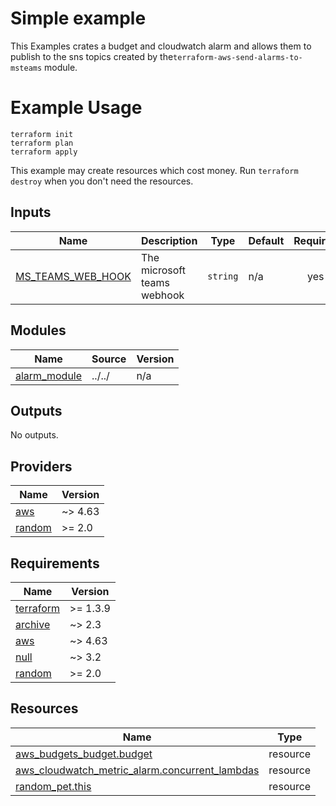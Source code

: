 <!-- BEGIN_TF_DOCS -->

# Simple example

This Examples crates a budget and cloudwatch alarm and allows them to publish to the sns topics created by the```terraform-aws-send-alarms-to-msteams``` module.

# Example Usage

```shell
terraform init
terraform plan
terraform apply
```

This example may create resources which cost money. Run ```terraform destroy``` when you don't need the resources.

## Inputs

| Name | Description | Type | Default | Required |
|------|-------------|------|---------|:--------:|
| <a name="input_MS_TEAMS_WEB_HOOK"></a> [MS\_TEAMS\_WEB\_HOOK](#input\_MS\_TEAMS\_WEB\_HOOK) | The microsoft teams webhook | `string` | n/a | yes |

## Modules

| Name | Source | Version |
|------|--------|---------|
| <a name="module_alarm_module"></a> [alarm\_module](#module\_alarm\_module) | ../../ | n/a |

## Outputs

No outputs.

## Providers

| Name | Version |
|------|---------|
| <a name="provider_aws"></a> [aws](#provider\_aws) | ~> 4.63 |
| <a name="provider_random"></a> [random](#provider\_random) | >= 2.0 |

## Requirements

| Name | Version |
|------|---------|
| <a name="requirement_terraform"></a> [terraform](#requirement\_terraform) | >= 1.3.9 |
| <a name="requirement_archive"></a> [archive](#requirement\_archive) | ~> 2.3 |
| <a name="requirement_aws"></a> [aws](#requirement\_aws) | ~> 4.63 |
| <a name="requirement_null"></a> [null](#requirement\_null) | ~> 3.2 |
| <a name="requirement_random"></a> [random](#requirement\_random) | >= 2.0 |

## Resources

| Name | Type |
|------|------|
| [aws_budgets_budget.budget](https://registry.terraform.io/providers/hashicorp/aws/latest/docs/resources/budgets_budget) | resource |
| [aws_cloudwatch_metric_alarm.concurrent_lambdas](https://registry.terraform.io/providers/hashicorp/aws/latest/docs/resources/cloudwatch_metric_alarm) | resource |
| [random_pet.this](https://registry.terraform.io/providers/hashicorp/random/latest/docs/resources/pet) | resource |

<!-- END_TF_DOCS -->